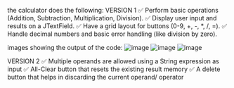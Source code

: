 the calculator does the following:
VERSION 1
✅ Perform basic operations (Addition, Subtraction, Multiplication, Division).
✅ Display user input and results on a JTextField.
✅ Have a grid layout for buttons (0-9, +, -, *, /, =).
✅ Handle decimal numbers and basic error handling (like division by zero).

images showing the output of the code:
![image](https://github.com/user-attachments/assets/bd337ad4-9131-429b-9110-2c72a3ffe37a)
![image](https://github.com/user-attachments/assets/d5abd36e-1f17-4bdb-a438-ca1dab00f260)
![image](https://github.com/user-attachments/assets/261683e2-7e91-4149-9297-08e20e884e79)


VERSION 2
✅ Multiple operands are allowed using a String expression as input
✅ All-Clear button that resets the existing result memory
✅ A delete button that helps in discarding the current operand/ operator
